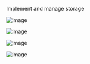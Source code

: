 
Implement and manage storage

![image](https://github.com/lellaaditya/Azure/assets/139613275/a9cc53bc-f77b-45d5-af71-51a41c4fc3cf)

![image](https://github.com/lellaaditya/Azure/assets/139613275/d4a31a82-63ac-4b1d-bda4-badc2e339e0d)

![image](https://github.com/lellaaditya/Azure/assets/139613275/64e6fff8-5788-4d09-abda-c0f85896efba)

![image](https://github.com/lellaaditya/Azure/assets/139613275/b9d34fcf-c8bb-4e32-afde-556cc67bec28)
